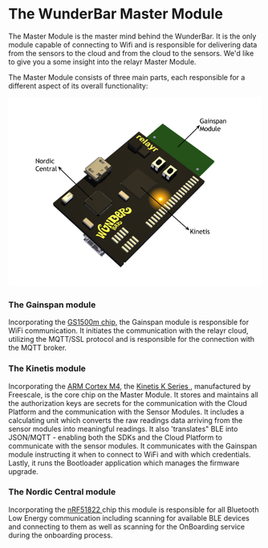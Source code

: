 # The WunderBar Master Module

The Master Module is the master mind behind the WunderBar. It is the only module capable of connecting to Wifi and is responsible for delivering data from the sensors to the cloud and from the cloud to the sensors. We'd like to give you a some insight into the relayr Master Module. 


The Master Module consists of three main parts, each responsible for a different aspect of its overall functionality: 

<img src="assets/Master.png" class="center">

### The Gainspan module 

Incorporating the <a href="http://www.gainspan.com/gs1500m">GS1500m chip,</a> the Gainspan module is responsible for WiFi communication. It initiates the communication with the relayr cloud, utilizing the MQTT/SSL protocol and is responsible for the connection with the MQTT broker.


### The Kinetis module 

Incorporating the <a href="http://www.arm.com/products/processors/cortex-m/cortex-m4-processor.php">ARM Cortex M4</a>, the <a href="http://www.freescale.com/webapp/sps/site/overview.jsp?code=KINETIS_K_SERIES" target="_blank"> Kinetis K Series </a>, manufactured by Freescale, is the core chip on the Master Module.
It stores and maintains all the authorization keys are secrets for the communication with the Cloud Platform and the communication with the Sensor Modules. 
It includes a calculating unit which converts the raw readings data arriving from the sensor modules into meaningful readings. It also 'translates" BLE into JSON/MQTT - enabling both the SDKs and the Cloud Platform to communicate with the sensor modules.
It communicates with the Gainspan module instructing it when to connect to WiFi and with which credentials. 
Lastly, it runs the Bootloader application which manages the firmware upgrade. 


### The Nordic Central module

Incorporating the <a href="https://www.nordicsemi.com/eng/Products/Bluetooth-Smart-Bluetooth-low-energy/nRF51822"> nRF51822 </a> chip this module is responsible for all Bluetooth Low Energy communication including scanning for available BLE devices and connecting to them as well as scanning for the OnBoarding service during the onboarding process.  

